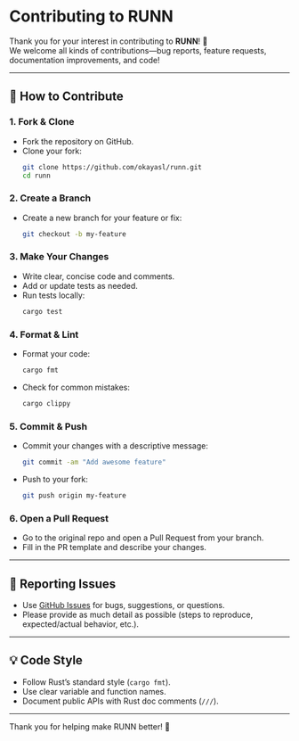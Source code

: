 # Contributing to RUNN

Thank you for your interest in contributing to **RUNN**! 🎉  
We welcome all kinds of contributions—bug reports, feature requests, documentation improvements, and code!

---

## 📝 How to Contribute

### 1. Fork & Clone

- Fork the repository on GitHub.
- Clone your fork:
  ```bash
  git clone https://github.com/okayasl/runn.git
  cd runn
  ```

### 2. Create a Branch

- Create a new branch for your feature or fix:
  ```bash
  git checkout -b my-feature
  ```

### 3. Make Your Changes

- Write clear, concise code and comments.
- Add or update tests as needed.
- Run tests locally:
  ```bash
  cargo test
  ```

### 4. Format & Lint

- Format your code:
  ```bash
  cargo fmt
  ```
- Check for common mistakes:
  ```bash
  cargo clippy
  ```

### 5. Commit & Push

- Commit your changes with a descriptive message:
  ```bash
  git commit -am "Add awesome feature"
  ```
- Push to your fork:
  ```bash
  git push origin my-feature
  ```

### 6. Open a Pull Request

- Go to the original repo and open a Pull Request from your branch.
- Fill in the PR template and describe your changes.

---

## 🐛 Reporting Issues

- Use [GitHub Issues](https://github.com/okayasl/runn/issues) for bugs, suggestions, or questions.
- Please provide as much detail as possible (steps to reproduce, expected/actual behavior, etc.).

---

## 💡 Code Style

- Follow Rust’s standard style (`cargo fmt`).
- Use clear variable and function names.
- Document public APIs with Rust doc comments (`///`).

---

Thank you for helping make RUNN better! 🚀